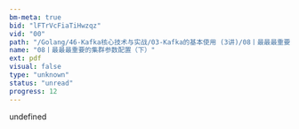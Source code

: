 ```yaml
---
bm-meta: true
bid: "lFTrVcFiaTiHwzqz"
vid: "00"
path: "/Golang/46-Kafka核心技术与实战/03-Kafka的基本使用 (3讲)/08丨最最最重要的集群参数配置（下）.pdf"
name: "08丨最最最重要的集群参数配置（下）"
ext: pdf
visual: false
type: "unknown"
status: "unread"
progress: 12
---
```

undefined